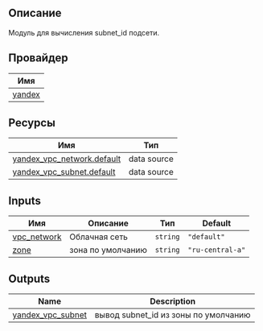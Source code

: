 ## Описание 

Модуль для вычисления subnet_id подсети.

## Провайдер

| Имя |
|------|
| <a name="provider_yandex"></a> [yandex](#provider\_yandex) |

## Ресурсы

| Имя | Тип |
|------|------|
| [yandex_vpc_network.default](https://registry.terraform.io/providers/yandex-cloud/yandex/latest/docs/data-sources/vpc_network) | data source |
| [yandex_vpc_subnet.default](https://registry.terraform.io/providers/yandex-cloud/yandex/latest/docs/data-sources/vpc_subnet) | data source |

## Inputs

| Имя | Описание | Тип | Default | 
|------|-------------|------|---------|
| <a name="input_vpc_network"></a> [vpc\_network](#input\_vpc\_network) | Облачная сеть | `string` | `"default"` | no |
| <a name="input_zone"></a> [zone](#input\_zone) | зона по умолчанию | `string` | `"ru-central-a"` | 

## Outputs

| Name | Description |
|------|-------------|
| <a name="output_yandex_vpc_subnet"></a> [yandex\_vpc\_subnet](#output\_yandex\_vpc\_subnet) | вывод subnet_id из зоны по умолчанию  |
